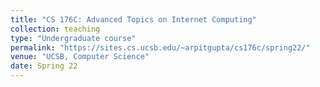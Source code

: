```yaml
---
title: "CS 176C: Advanced Topics on Internet Computing"
collection: teaching
type: "Undergraduate course"
permalink: "https://sites.cs.ucsb.edu/~arpitgupta/cs176c/spring22/"
venue: "UCSB, Computer Science"
date: Spring 22
---
```

